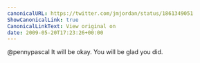 ```yaml
---
canonicalURL: https://twitter.com/jmjordan/status/1861349051
ShowCanonicalLink: true
CanonicalLinkText: View original on
date: 2009-05-20T17:23:26+00:00
---
```

@pennypascal It will be okay. You will be glad you did.
